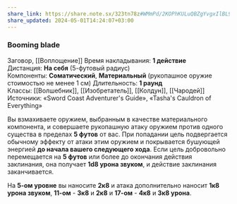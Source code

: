 ```yaml
---
share_link: https://share.note.sx/323tn78z#WMmPd/2KOPhKULuQBZgYvgxIlBL9luWLU7z3WF+rOVc
share_updated: 2024-05-01T14:24:07+03:00
---
```

### Booming blade
Заговор, [[Воплощение]]
Время накладывания: **1 действие**
Дистанция: **На себя** (5-футовый радиус)
Компоненты: **Соматический**, **Материальный** (рукопашное оружие стоимостью не менее 1 см)
Длительность: **1 раунд**
Классы: [[Волшебник]], [[Изобретатель]], [[Колдун]], [[Чародей]]
Источники: «Sword Coast Adventurer's Guide», «Tasha's Cauldron of Everything»

Вы взмахиваете оружием, выбранным в качестве материального компонента, и совершаете рукопашную атаку оружием против одного существа в пределах **5 футов** от вас. При попадании цель подвергается обычному эффекту от атаки этим оружием и покрывается бушующей энергией **до начала вашего следующего хода**. Если цель добровольно перемещается на **5 футов** или более до окончания действия заклинания, она получает **1d8 урона звуком**, и действие заклинания заканчивается.

На **5-ом уровне** вы наносите **2к8** и атака дополнительно наносит **1к8 урона звуком**, **11-ом** - **3к8** и **2к8** и **17-ом** - **4к8** и **3к8 урона**.